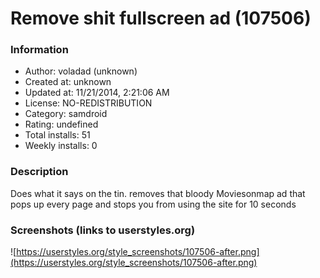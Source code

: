 # Remove shit fullscreen ad (107506)

### Information
- Author: voladad (unknown)
- Created at: unknown
- Updated at: 11/21/2014, 2:21:06 AM
- License: NO-REDISTRIBUTION
- Category: samdroid
- Rating: undefined
- Total installs: 51
- Weekly installs: 0


### Description
Does what it says on the tin. removes that bloody Moviesonmap ad that pops up every page and stops you from using the site for 10 seconds


### Screenshots (links to userstyles.org)
![https://userstyles.org/style_screenshots/107506-after.png](https://userstyles.org/style_screenshots/107506-after.png)


